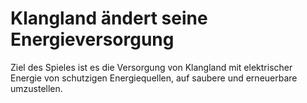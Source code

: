 
# Klangland ändert seine Energieversorgung #

Ziel des Spieles ist es die Versorgung von Klangland mit elektrischer
Energie von schutzigen Energiequellen, auf saubere und erneuerbare
umzustellen.
